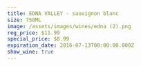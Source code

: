 ```yaml
---
title: EDNA VALLEY - sauvignon blanc
size: 750ML
image: /assets/images/wines/edna (2).png
reg_price: $11.99
special_price: $8.99
expiration_date: 2016-07-13T00:00:00.000Z
show_wine: true
---
```



